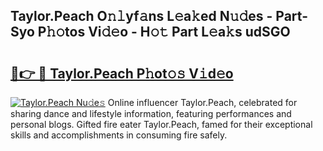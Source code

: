## Taylor.Peach O𝚗𝚕yf𝚊ns L𝚎a𝚔ed N𝚞𝚍es - Part-Syo P𝚑𝚘tos Vi𝚍𝚎o - H𝚘𝚝 Part L𝚎a𝚔s udSGO

# <h2><a href="http://kf6ibs.oniu.top/?m=Taylor.Peach">🔗👉 🔴 Taylor.Peach P𝚑ot𝚘𝚜 V𝚒d𝚎o</a></h2>

[![Taylor.Peach Nu𝚍e𝚜](https://i.imgur.com/0qMVB7G.gif)](http://kf6ibs.oniu.top/?m=Taylor.Peach)
Online influencer Taylor.Peach, celebrated for sharing dance and lifestyle information, featuring performances and personal blogs. Gifted fire eater Taylor.Peach, famed for their exceptional skills and accomplishments in consuming fire safely.  
